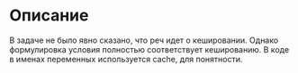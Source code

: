 # Описание

В задаче не было явно сказано, что реч идет о кешировании. Однако формулировка условия полностью 
соответствует кешированию. В коде в именах переменных используется cache, для понятности. 
